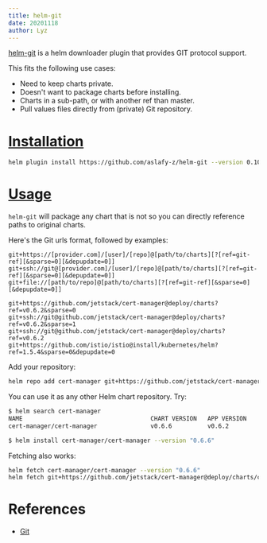 ```yaml
---
title: helm-git
date: 20201118
author: Lyz
---
```


[helm-git](https://github.com/aslafy-z/helm-git) is a helm downloader plugin
that provides GIT protocol support.

This fits the following use cases:

* Need to keep charts private.
* Doesn't want to package charts before installing.
* Charts in a sub-path, or with another ref than master.
* Pull values files directly from (private) Git repository.

# [Installation](https://github.com/aslafy-z/helm-git#install)

```bash
helm plugin install https://github.com/aslafy-z/helm-git --version 0.10.0
```

# [Usage](https://github.com/aslafy-z/helm-git#usage)

`helm-git` will package any chart that is not so you can directly reference
paths to original charts.

Here's the Git urls format, followed by examples:

```
git+https://[provider.com]/[user]/[repo]@[path/to/charts][?[ref=git-ref][&sparse=0][&depupdate=0]]
git+ssh://git@[provider.com]/[user]/[repo]@[path/to/charts][?[ref=git-ref][&sparse=0][&depupdate=0]]
git+file://[path/to/repo]@[path/to/charts][?[ref=git-ref][&sparse=0][&depupdate=0]]

git+https://github.com/jetstack/cert-manager@deploy/charts?ref=v0.6.2&sparse=0
git+ssh://git@github.com/jetstack/cert-manager@deploy/charts?ref=v0.6.2&sparse=1
git+ssh://git@github.com/jetstack/cert-manager@deploy/charts?ref=v0.6.2
git+https://github.com/istio/istio@install/kubernetes/helm?ref=1.5.4&sparse=0&depupdate=0
```

Add your repository:

```bash
helm repo add cert-manager git+https://github.com/jetstack/cert-manager@deploy/charts?ref=v0.6.2
```

You can use it as any other Helm chart repository. Try:

```bash
$ helm search cert-manager
NAME                                    CHART VERSION   APP VERSION     DESCRIPTION
cert-manager/cert-manager               v0.6.6          v0.6.2          A Helm chart for cert-manager

$ helm install cert-manager/cert-manager --version "0.6.6"
```

Fetching also works:

```bash
helm fetch cert-manager/cert-manager --version "0.6.6"
helm fetch git+https://github.com/jetstack/cert-manager@deploy/charts/cert-manager-v0.6.2.tgz?ref=v0.6.2
```

# References

* [Git](https://github.com/aslafy-z/helm-git)
